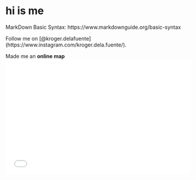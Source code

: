 <h1>hi is me</h1>

<p>MarkDown Basic Syntax: https://www.markdownguide.org/basic-syntax<br>

<p> Follow me on [@kroger.delafuente](https://www.instagram.com/kroger.dela.fuente/).<br>
  
<p>Made me an <strong>online map</strong><br>
<iframe width="100%" height="315" src="qgis2web_2019_09_19-20_08_40_894345/index.html" frameborder="0" allowfullscreen=""></iframe>
